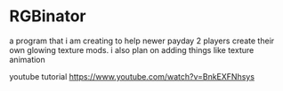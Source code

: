 # RGBinator
a program that i am creating to help newer payday 2 players create their own glowing texture mods. i also plan on adding things like texture animation 

youtube tutorial
https://www.youtube.com/watch?v=BnkEXFNhsys
